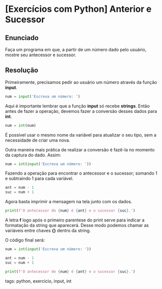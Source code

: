 # [Exercícios com Python] Anterior e Sucessor

## Enunciado

Faça um programa em que, a partir de um número dado pelo usuário, mostre seu antecessor e sucessor.

## Resolução

Primeiramente, precisamos pedir ao usuário um número através da função **input**.

```py
num = input('Escreva um número: ')
```

Aqui é importante lembrar que a função **input** só recebe **strings**. Então antes de fazer a operação, devemos fazer a conversão desses dados para **int**.

```py
num = int(num)
```

É possível usar o mesmo nome da variável para atualizar o seu tipo, sem a necessidade de criar uma nova.

Outra maneira mais prática de realizar a conversão é fazê-la no momento da captura do dado. Assim:

```py
num = int(input('Escreva um número: '))
```

Fazendo a operação para encontrar o antecessor e o sucessor; somando 1 e subtraindo 1 para cada variável.

```py
ant = num - 1
suc = num + 1
```

Agora basta imprimir a mensagem na tela junto com os dados.

```py
print(f'O antecessor de {num} é {ant} e o sucessor {suc}.')
```

A letra **f** logo após o primeiro parentese do print serve para indicar a formatação da string que aparecerá. Desse modo podemos chamar as variáveis entre chaves **{}** dentro da string.

O código final será:

```py
num = int(input('Escreva um número: '))

ant = num - 1
suc = num + 1

print(f'O antecessor de {num} é {ant} e o sucessor {suc}.')
```

tags: python, exercicio, input, int

